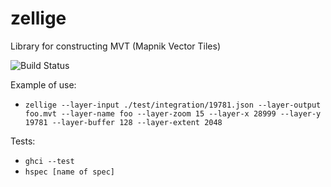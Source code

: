 # zellige

Library for constructing MVT (Mapnik Vector Tiles)

![Build Status](https://circleci.com/gh/sitewisely/zellige/tree/master.png?circle-token=d7f7d0ec0cba1afe0b7f9db162276e976e0e627c)

Example of use:
- `zellige --layer-input ./test/integration/19781.json --layer-output foo.mvt --layer-name foo --layer-zoom 15 --layer-x 28999 --layer-y 19781 --layer-buffer 128 --layer-extent 2048`

Tests:
- `ghci --test`
- `hspec [name of spec]`